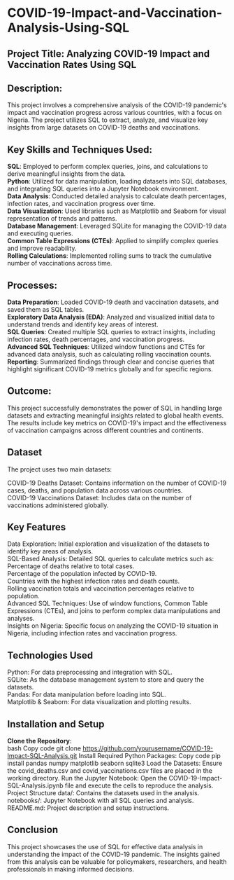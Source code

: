 # COVID-19-Impact-and-Vaccination-Analysis-Using-SQL <br>
## Project Title: Analyzing COVID-19 Impact and Vaccination Rates Using SQL <br>

## Description:<br>
This project involves a comprehensive analysis of the COVID-19 pandemic's impact and vaccination progress across various countries, with a focus on Nigeria. The project utilizes SQL to extract, analyze, and visualize key insights from large datasets on COVID-19 deaths and vaccinations.

## Key Skills and Techniques Used:<br>

**SQL**: Employed to perform complex queries, joins, and calculations to derive meaningful insights from the data.<br>
**Python**: Utilized for data manipulation, loading datasets into SQL databases, and integrating SQL queries into a Jupyter Notebook environment.<br>
**Data Analysis**: Conducted detailed analysis to calculate death percentages, infection rates, and vaccination progress over time.<br>
**Data Visualization**: Used libraries such as Matplotlib and Seaborn for visual representation of trends and patterns.<br>
**Database Management**: Leveraged SQLite for managing the COVID-19 data and executing queries.<br>
**Common Table Expressions (CTEs)**: Applied to simplify complex queries and improve readability.<br>
**Rolling Calculations**: Implemented rolling sums to track the cumulative number of vaccinations across time.<br>
## Processes:<br>

**Data Preparation**: Loaded COVID-19 death and vaccination datasets, and saved them as SQL tables.<br>
**Exploratory Data Analysis (EDA)**: Analyzed and visualized initial data to understand trends and identify key areas of interest.<br>
**SQL Queries**: Created multiple SQL queries to extract insights, including infection rates, death percentages, and vaccination progress.<br>
**Advanced SQL Techniques**: Utilized window functions and CTEs for advanced data analysis, such as calculating rolling vaccination counts.<br>
**Reporting**: Summarized findings through clear and concise queries that highlight significant COVID-19 metrics globally and for specific regions.<br>
## Outcome:<br>
This project successfully demonstrates the power of SQL in handling large datasets and extracting meaningful insights related to global health events. The results include key metrics on COVID-19's impact and the effectiveness of vaccination campaigns across different countries and continents.


## Dataset<br>
The project uses two main datasets:<br>

COVID-19 Deaths Dataset: Contains information on the number of COVID-19 cases, deaths, and population data across various countries.<br>
COVID-19 Vaccinations Dataset: Includes data on the number of vaccinations administered globally.<br>
## Key Features<br>
Data Exploration: Initial exploration and visualization of the datasets to identify key areas of analysis.<br>
SQL-Based Analysis: Detailed SQL queries to calculate metrics such as:<br>
Percentage of deaths relative to total cases.<br>
Percentage of the population infected by COVID-19.<br>
Countries with the highest infection rates and death counts.<br>
Rolling vaccination totals and vaccination percentages relative to population.<br>
Advanced SQL Techniques: Use of window functions, Common Table Expressions (CTEs), and joins to perform complex data manipulations and analyses.<br>
Insights on Nigeria: Specific focus on analyzing the COVID-19 situation in Nigeria, including infection rates and vaccination progress.<br>
## Technologies Used<br>
Python: For data preprocessing and integration with SQL.<br>
SQLite: As the database management system to store and query the datasets.<br>
Pandas: For data manipulation before loading into SQL.<br>
Matplotlib & Seaborn: For data visualization and plotting results.<br>
## Installation and Setup<br>
**Clone the Repository**:<br>
bash
Copy code
git clone https://github.com/yourusername/COVID-19-Impact-SQL-Analysis.git
Install Required Python Packages:
Copy code
pip install pandas numpy matplotlib seaborn sqlite3
Load the Datasets:
Ensure the covid_deaths.csv and covid_vaccinations.csv files are placed in the working directory.
Run the Jupyter Notebook:
Open the COVID-19-Impact-SQL-Analysis.ipynb file and execute the cells to reproduce the analysis.
Project Structure
data/: Contains the datasets used in the analysis.
notebooks/: Jupyter Notebook with all SQL queries and analysis.
README.md: Project description and setup instructions.
## Conclusion<br>
This project showcases the use of SQL for effective data analysis in understanding the impact of the COVID-19 pandemic. The insights gained from this analysis can be valuable for policymakers, researchers, and health professionals in making informed decisions.

